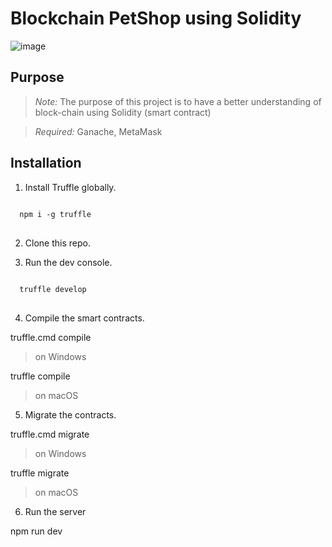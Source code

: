 # Blockchain PetShop using Solidity


![image](https://user-images.githubusercontent.com/87864058/155996028-46228b3e-148e-4645-bbba-9ee1575d504d.png)


## Purpose

> *Note:* The purpose of this project is to have a better understanding of block-chain using Solidity (smart contract)


> *Required:* Ganache, MetaMask


## Installation

1. Install Truffle globally.
<pre>
<code>
  npm i -g truffle
</code>
</pre>  
2. Clone this repo.

3. Run the dev console.
<pre>
<code>
  truffle develop
</code>
</pre>  
4. Compile the smart contracts.

  truffle.cmd compile
  
  > on Windows

  truffle compile
  
  > on macOS

5. Migrate the contracts.

  truffle.cmd migrate
  
  > on Windows

  truffle migrate
  
  > on macOS

6. Run the server

  npm run dev
